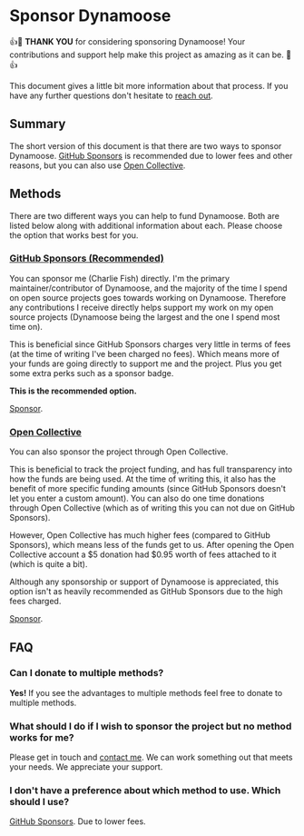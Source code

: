 # Sponsor Dynamoose

:+1::tada: **THANK YOU** for considering sponsoring Dynamoose! Your contributions and support help make this project as amazing as it can be. :tada::+1:

This document gives a little bit more information about that process. If you have any further questions don't hesitate to [reach out](https://charlie.fish/contact).

## Summary

The short version of this document is that there are two ways to sponsor Dynamoose. [GitHub Sponsors](https://github.com/sponsors/fishcharlie) is recommended due to lower fees and other reasons, but you can also use [Open Collective](https://opencollective.com/dynamoose).

## Methods

There are two different ways you can help to fund Dynamoose. Both are listed below along with additional information about each. Please choose the option that works best for you.

### [GitHub Sponsors (Recommended)](https://github.com/sponsors/fishcharlie)

You can sponsor me (Charlie Fish) directly. I'm the primary maintainer/contributor of Dynamoose, and the majority of the time I spend on open source projects goes towards working on Dynamoose. Therefore any contributions I receive directly helps support my work on my open source projects (Dynamoose being the largest and the one I spend most time on).

This is beneficial since GitHub Sponsors charges very little in terms of fees (at the time of writing I've been charged no fees). Which means more of your funds are going directly to support me and the project. Plus you get some extra perks such as a sponsor badge.

**This is the recommended option.**

[Sponsor](https://github.com/sponsors/fishcharlie).

### [Open Collective](https://opencollective.com/dynamoose)

You can also sponsor the project through Open Collective.

This is beneficial to track the project funding, and has full transparency into how the funds are being used. At the time of writing this, it also has the benefit of more specific funding amounts (since GitHub Sponsors doesn't let you enter a custom amount). You can also do one time donations through Open Collective (which as of writing this you can not due on GitHub Sponsors).

However, Open Collective has much higher fees (compared to GitHub Sponsors), which means less of the funds get to us. After opening the Open Collective account a $5 donation had $0.95 worth of fees attached to it (which is quite a bit).

Although any sponsorship or support of Dynamoose is appreciated, this option isn't as heavily recommended as GitHub Sponsors due to the high fees charged.

[Sponsor](https://opencollective.com/dynamoose).

## FAQ

### Can I donate to multiple methods?

**Yes!** If you see the advantages to multiple methods feel free to donate to multiple methods.

### What should I do if I wish to sponsor the project but no method works for me?

Please get in touch and [contact me](https://charlie.fish/contact). We can work something out that meets your needs. We appreciate your support.

### I don't have a preference about which method to use. Which should I use?

[GitHub Sponsors](https://github.com/sponsors/fishcharlie). Due to lower fees.

